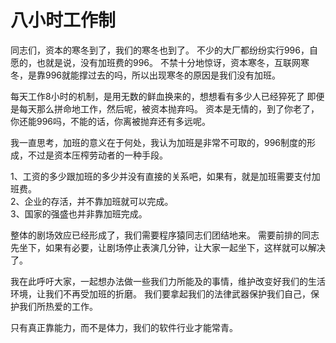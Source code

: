 # 八小时工作制

同志们，资本的寒冬到了，我们的寒冬也到了。
不少的大厂都纷纷实行996，自愿的，也就是说，没有加班费的996。
不禁十分地惊讶，资本寒冬，互联网寒冬，是靠996就能撑过去的吗，所以出现寒冬的原因是我们没有加班。   

每天工作8小时的机制，是用无数的鲜血换来的，想想看有多少人已经猝死了
即便是每天那么拼命地工作，然后呢，被资本抛弃吗。
资本是无情的，到了你老了，你还能996吗，不能的话，你离被抛弃还有多远呢。   

我一直思考，加班的意义在于何处，我认为加班是非常不可取的，996制度的形成，不过是资本压榨劳动者的一种手段。   

1、工资的多少跟加班的多少并没有直接的关系吧，如果有，就是加班需要支付加班费。    
2、企业的存活，并不靠加班就可以完成。    
3、国家的强盛也并非靠加班完成。    

整体的剧场效应已经形成了，我们需要程序猿同志们团结地来。
需要前排的同志先坐下，如果有必要，让剧场停止表演几分钟，让大家一起坐下，这样就可以解决了。   

我在此呼吁大家，一起想办法做一些我们力所能及的事情，维护改变好我们的生活环境，让我们不再受加班的折磨。
我们要拿起我们的法律武器保护我们自己，保护我们所热爱的工作。

只有真正靠能力，而不是体力，我们的软件行业才能常青。
